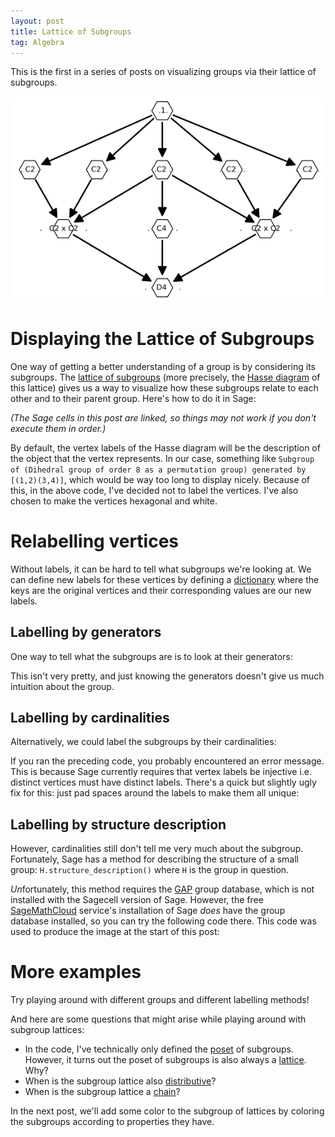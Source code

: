 ```yaml
---
layout: post
title: Lattice of Subgroups
tag: Algebra
---
```


This is the first in a series of posts on visualizing groups via their lattice of subgroups.

![Lattice of the dihedral group $D_4$](/images/D4LatticeWhite.png "Lattice of the dihedral group $D_4$.")

<!--more-->

# Displaying the Lattice of Subgroups

One way of getting a better understanding of a group is by considering its subgroups. The [lattice of subgroups](http://en.wikipedia.org/wiki/Lattice_of_subgroups) (more precisely, the [Hasse diagram](http://en.wikipedia.org/wiki/Hasse_diagram) of this lattice) gives us a way to visualize how these subgroups relate to each other and to their parent group. Here's how to do it in Sage:

*(The Sage cells in this post are linked, so things may not work if you don't execute them in order.)*

<div class="linked">
  <script type="text/x-sage">
# Define group and generate list of subgroups of the group
G = DihedralGroup(4)
subgroups = G.subgroups()

# Define f(h,k) = True iff h is a subgroup of k
f = lambda h,k: h.is_subgroup(k)

# Define and display the poset
P = Poset((subgroups, f))
P.plot(label_elements=False, vertex_shape= 'H', vertex_size = 800, vertex_colors = 'white')
  </script>
</div>

By default, the vertex labels of the Hasse diagram will be the description of the object that the vertex represents. In our case, something like `Subgroup of (Dihedral group of order 8 as a permutation group) generated by [(1,2)(3,4)]`, which would be way too long to display nicely. Because of this, in the above code, I've decided not to label the vertices. I've also chosen to make the vertices hexagonal and white.

# Relabelling vertices
Without labels, it can be hard to tell what subgroups we're looking at. We can define new labels for these vertices by defining a [dictionary](https://docs.python.org/2/tutorial/datastructures.html#dictionaries) where the keys are the original vertices and their corresponding values are our new labels.

## Labelling by generators
One way to tell what the subgroups are is to look at their generators:

<div class="linked">
  <script type="text/x-sage">
# Label by generators
label = {x : str(x.gens())[1:-1] for x in subgroups}

# Display the poset with new labels
P.plot(element_labels = label, vertex_shape= 'H', vertex_size = 800, vertex_colors = 'white')
  </script>
</div>

This isn't very pretty, and just knowing the generators doesn't give us much intuition about the group.

## Labelling by cardinalities
Alternatively, we could label the subgroups by their cardinalities:

<div class="linked">
  <script type="text/x-sage">
# Label by size
label = {x : str(len(x)) for x in subgroups}
P.plot(element_labels = label, vertex_shape= 'H', vertex_size = 800, vertex_colors = 'white')
  </script>
</div>

If you ran the preceding code, you probably encountered an error message. This is because Sage currently requires that vertex labels be injective i.e. distinct vertices must have distinct labels. There's a quick but slightly ugly fix for this: just pad spaces around the labels to make them all unique:

<div class = "linked">
  <script type="text/x-sage">
# Label by size
label = {subgroups[i] :"." + " "*floor(i/2) + str(len(subgroups[i])) + " "*ceil(i/2) + "." for i in range(len(subgroups))}
P.plot(element_labels = label, vertex_shape= 'H', vertex_size = 800, vertex_colors = 'white')
  </script>
</div>

## Labelling by structure description
However, cardinalities still don't tell me very much about the subgroup. Fortunately, Sage has a method for describing the structure of a small group: `H.structure_description()` where `H` is the group in question.

*Un*fortunately, this method requires the [GAP](http://www.gap-system.org/) group database, which is not installed with the Sagecell version of Sage. However, the free [SageMathCloud](https://cloud.sagemath.com/) service's installation of Sage *does* have the group database installed, so you can try the following code there. This code was used to produce the image at the start of this post:

<div class="sage">
  <script type="text/x-sage">
# Define group and list of subgroups
G = DihedralGroup(4)
subgroups = G.subgroups()

# Label using structure_description()
label = {subgroups[i]: "." +" "*floor(i/2) + subgroups[i].structure_description()  + " "*ceil(i/2) + "." for i in range(len(subgroups))}

# Display poset
G_Poset = Poset((subgroups,lambda h,k: h.is_subgroup(k)))
G_Poset.plot(vertex_colors = "white", element_labels = label, vertex_size= 800, vertex_shape='H', layout='acyclic').show()
  </script>
</div>

# More examples
Try playing around with different groups and different labelling methods!

<div class="auto">
  <script type="text/x-sage">
# Some small groups
KQ   = [KleinFourGroup(), QuaternionGroup()]
Symm = [SymmetricGroup(N) for N in [1,2,3]]
Alte = [AlternatingGroup(N) for N in [3,4]]
Cycl = [CyclicPermutationGroup(N) for N in [8,12,30,60]]
Dicy = [DiCyclicGroup(N) for N in [3,4,5]]
Dihe = [DihedralGroup(N) for N in [4,5,6,7,8]]

group_list = KQ + Symm + Alte + Cycl + Dicy + Dihe

@interact
def subgroup_lattices(Group = selector(values = group_list, buttons=False),
                      Label = selector(values =['None','Generators', 'Cardinality','Structure Description (requires database_gap)'], default='Cardinality', buttons=False)):
    # Define group and list of subgroups
    G = Group
    subgroups = G.subgroups()
    
    # Define labels
    label_elements = True
    if Label == 'None':
        label_elements = False
        element_labels = None
    elif Label == 'Generators':        
        element_labels = {x : str(x.gens())[1:-1] for x in subgroups}
    elif Label == 'Cardinality':
        element_labels = {subgroups[i] : "." + " "*floor(i/2) + str(len(subgroups[i])) + " "*ceil(i/2) + "." for i in range(len(subgroups))}
    elif Label == 'Structure Description (requires database_gap)':
        element_labels = {subgroups[i]: "." +" "*floor(i/2) + subgroups[i].structure_description()  + " "*ceil(i/2) + "." for i in range(len(subgroups))}
    
    # Define and display poset
    P = Poset((subgroups, lambda h,k: h.is_subgroup(k) ))
    P.plot(label_elements=label_elements, element_labels = element_labels, vertex_shape= 'H', vertex_size = 800, vertex_colors = 'white').show()    
  </script>
</div>

And here are some questions that might arise while playing around with subgroup lattices:

- In the code, I've technically only defined the [poset](http://en.wikipedia.org/wiki/Partially_ordered_set) of subgroups. However, it turns out the poset of subgroups is also always a  [lattice](http://en.wikipedia.org/wiki/Lattice_%28order%29). Why?
- When is the subgroup lattice also [distributive](http://en.wikipedia.org/wiki/Distributive_lattice)?
- When is the subgroup lattice a [chain](http://en.wikipedia.org/wiki/Total_order)?

In the next post, we'll add some color to the subgroup of lattices by coloring the subgroups according to properties they have.
